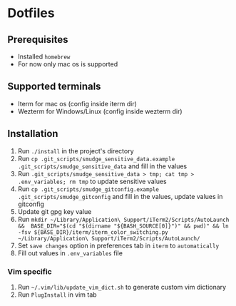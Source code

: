 # Dotfiles

## Prerequisites

- Installed `homebrew`
- For now only mac os is supported

## Supported terminals

- Iterm for mac os (config inside iterm dir)
- Wezterm for Windows/Linux (config inside wezterm dir)

## Installation

1. Run `./install` in the project's directory
2. Run `cp .git_scripts/smudge_sensitive_data.example .git_scripts/smudge_sensitive_data` and fill in the values
3. Run `.git_scripts/smudge_sensitive_data > tmp; cat tmp > .env_variables; rm tmp` to update sensitive values
4. Run `cp .git_scripts/smudge_gitconfig.example .git_scripts/smudge_gitconfig` and fill in the values, update values in gitconfig
5. Update git gpg key value
6. Run `mkdir ~/Library/Application\ Support/iTerm2/Scripts/AutoLaunch &&  BASE_DIR="$(cd "$(dirname "${BASH_SOURCE[0]}")" && pwd)" && ln -fsv ${BASE_DIR}/iterm/iterm_color_switching.py ~/Library/Application\ Support/iTerm2/Scripts/AutoLaunch/`
7. Set `save changes` option in preferences tab in `iterm` to `automatically`
8. Fill out values in `.env_variables` file

### Vim specific

1. Run `~/.vim/lib/update_vim_dict.sh` to generate custom vim dictionary
2. Run `PlugInstall` in vim tab
